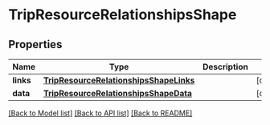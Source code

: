 # TripResourceRelationshipsShape

## Properties
Name | Type | Description | Notes
------------ | ------------- | ------------- | -------------
**links** | [**TripResourceRelationshipsShapeLinks**](TripResourceRelationshipsShapeLinks.md) |  | [optional] 
**data** | [**TripResourceRelationshipsShapeData**](TripResourceRelationshipsShapeData.md) |  | [optional] 

[[Back to Model list]](../README.md#documentation-for-models) [[Back to API list]](../README.md#documentation-for-api-endpoints) [[Back to README]](../README.md)


